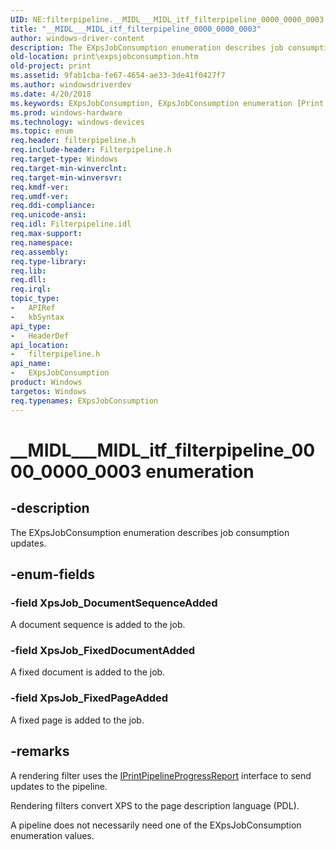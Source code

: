 ```yaml
---
UID: NE:filterpipeline.__MIDL___MIDL_itf_filterpipeline_0000_0000_0003
title: "__MIDL___MIDL_itf_filterpipeline_0000_0000_0003"
author: windows-driver-content
description: The EXpsJobConsumption enumeration describes job consumption updates.
old-location: print\expsjobconsumption.htm
old-project: print
ms.assetid: 9fab1cba-fe67-4654-ae33-3de41f0427f7
ms.author: windowsdriverdev
ms.date: 4/20/2018
ms.keywords: EXpsJobConsumption, EXpsJobConsumption enumeration [Print Devices], XpsJob_DocumentSequenceAdded, XpsJob_FixedDocumentAdded, XpsJob_FixedPageAdded, __MIDL___MIDL_itf_filterpipeline_0000_0000_0003, filterpipeline/EXpsJobConsumption, filterpipeline/XpsJob_DocumentSequenceAdded, filterpipeline/XpsJob_FixedDocumentAdded, filterpipeline/XpsJob_FixedPageAdded, filterpipeline_67998379-96d5-4e6f-abc3-602526b12276.xml, print.expsjobconsumption
ms.prod: windows-hardware
ms.technology: windows-devices
ms.topic: enum
req.header: filterpipeline.h
req.include-header: Filterpipeline.h
req.target-type: Windows
req.target-min-winverclnt: 
req.target-min-winversvr: 
req.kmdf-ver: 
req.umdf-ver: 
req.ddi-compliance: 
req.unicode-ansi: 
req.idl: Filterpipeline.idl
req.max-support: 
req.namespace: 
req.assembly: 
req.type-library: 
req.lib: 
req.dll: 
req.irql: 
topic_type:
-	APIRef
-	kbSyntax
api_type:
-	HeaderDef
api_location:
-	filterpipeline.h
api_name:
-	EXpsJobConsumption
product: Windows
targetos: Windows
req.typenames: EXpsJobConsumption
---
```


# __MIDL___MIDL_itf_filterpipeline_0000_0000_0003 enumeration


## -description


The EXpsJobConsumption enumeration describes job consumption updates.


## -enum-fields




### -field XpsJob_DocumentSequenceAdded

A document sequence is added to the job.


### -field XpsJob_FixedDocumentAdded

A fixed document is added to the job.


### -field XpsJob_FixedPageAdded

A fixed page is added to the job.


## -remarks



A rendering filter uses the <a href="https://msdn.microsoft.com/library/windows/hardware/ff554314">IPrintPipelineProgressReport</a> interface to send updates to the pipeline. 

Rendering filters convert XPS to the page description language (PDL). 

A pipeline does not necessarily need one of the EXpsJobConsumption enumeration values.



